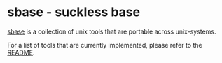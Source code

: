 sbase - suckless base
=====================
[sbase](//git.suckless.org/sbase/) is a collection of unix tools that are
portable across unix-systems.

For a list of tools that are currently implemented, please refer to the
[README](//git.suckless.org/sbase/file/README.html).
